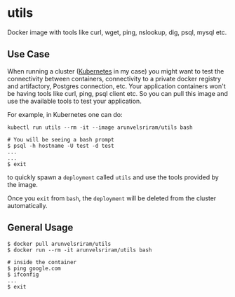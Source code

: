 # utils

Docker image with tools like curl, wget, ping, nslookup, dig, psql, mysql etc.

## Use Case

When running a cluster ([Kubernetes](https://kubernetes.io/) in my case) you might want to test the connectivity between containers, connectivity to a private docker registry and artifactory, Postgres connection, etc. Your application containers won't be having tools like curl, ping, psql client etc. So you can pull this image and use the available tools to test your application.

For example, in Kubernetes one can do:

```
kubectl run utils --rm -it --image arunvelsriram/utils bash

# You will be seeing a bash prompt
$ psql -h hostname -U test -d test
...
...
$ exit
```

to quickly spawn a `deployment` called `utils` and use the tools provided by the image.

Once you `exit` from `bash`, the `deployment` will be deleted from the cluster automatically.

## General Usage

```
$ docker pull arunvelsriram/utils
$ docker run --rm -it arunvelsriram/utils bash

# inside the container
$ ping google.com
$ ifconfig
...
$ exit
```
